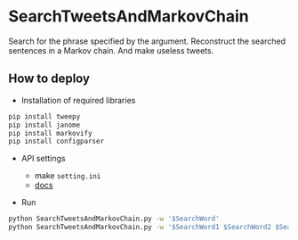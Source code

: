 # SearchTweetsAndMarkovChain
Search for the phrase specified by the argument.
Reconstruct the searched sentences in a Markov chain.
And make useless tweets.

## How to deploy
- Installation of required libraries

```bash
pip install tweepy
pip install janome
pip install markovify
pip install configparser
```

- API settings
  - make `setting.ini`
  - [docs](https://docs.python.org/ja/3/library/configparser.html)

- Run

```bash
python SearchTweetsAndMarkovChain.py -w '$SearchWord'
python SearchTweetsAndMarkovChain.py -w '$SearchWord1 $SearchWord2 $SearchWord3'
```
